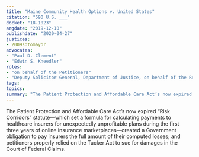 ```yaml
---
title: "Maine Community Health Options v. United States"
citation: "590 U.S. ___"
docket: "18-1023"
argdate: "2019-12-10"
publishdate: "2020-04-27"
justices:
- 2009sotomayor
advocates:
- "Paul D. Clement"
- "Edwin S. Kneedler"
roles:
- "on behalf of the Petitioners"
- "Deputy Solicitor General, Department of Justice, on behalf of the Respondent"
tags:
topics:
summary: "The Patient Protection and Affordable Care Act’s now expired “Risk Corridors” statute—which set a formula for calculating payments to healthcare insurers for unexpectedly unprofitable plans during the first three years of online insurance marketplaces—created a Government obligation to pay insurers the full amount of their computed losses; and petitioners properly relied on the Tucker Act to sue for damages in the Court of Federal Claims."
---
```

The Patient Protection and Affordable Care Act’s now expired “Risk Corridors” statute—which set a formula for calculating payments to healthcare insurers for unexpectedly unprofitable plans during the first three years of online insurance marketplaces—created a Government obligation to pay insurers the full amount of their computed losses; and petitioners properly relied on the Tucker Act to sue for damages in the Court of Federal Claims.